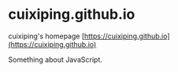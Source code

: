 cuixiping.github.io
====================

cuixiping's homepage  [https://cuixiping.github.io](https://cuixiping.github.io)

Something about JavaScript.

